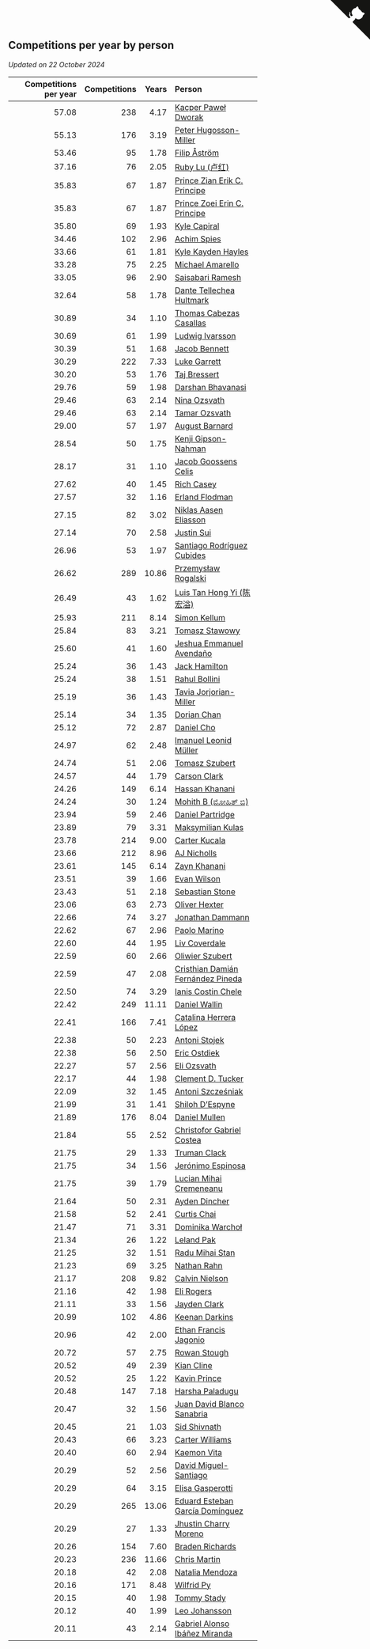 ## Competitions per year by person

*Updated on 22 October 2024*

| Competitions per year | Competitions | Years | Person |
| ---: | ---: | ---: | :--- |
| 57.08 | 238 | 4.17 | [Kacper Paweł Dworak](https://www.worldcubeassociation.org/persons/2020DWOR01) |
| 55.13 | 176 | 3.19 | [Peter Hugosson-Miller](https://www.worldcubeassociation.org/persons/2021HUGO01) |
| 53.46 | 95 | 1.78 | [Filip Åström](https://www.worldcubeassociation.org/persons/2023ASTR01) |
| 37.16 | 76 | 2.05 | [Ruby Lu (卢红)](https://www.worldcubeassociation.org/persons/2022LURU01) |
| 35.83 | 67 | 1.87 | [Prince Zian Erik C. Principe](https://www.worldcubeassociation.org/persons/2022PRIN08) |
| 35.83 | 67 | 1.87 | [Prince Zoei Erin C. Principe](https://www.worldcubeassociation.org/persons/2022PRIN09) |
| 35.80 | 69 | 1.93 | [Kyle Capiral](https://www.worldcubeassociation.org/persons/2022CAPI02) |
| 34.46 | 102 | 2.96 | [Achim Spies](https://www.worldcubeassociation.org/persons/2021SPIE01) |
| 33.66 | 61 | 1.81 | [Kyle Kayden Hayles](https://www.worldcubeassociation.org/persons/2022HAYL02) |
| 33.28 | 75 | 2.25 | [Michael Amarello](https://www.worldcubeassociation.org/persons/2022AMAR09) |
| 33.05 | 96 | 2.90 | [Saisabari Ramesh](https://www.worldcubeassociation.org/persons/2021RAME01) |
| 32.64 | 58 | 1.78 | [Dante Tellechea Hultmark](https://www.worldcubeassociation.org/persons/2023HULT01) |
| 30.89 | 34 | 1.10 | [Thomas Cabezas Casallas](https://www.worldcubeassociation.org/persons/2023CASA08) |
| 30.69 | 61 | 1.99 | [Ludwig Ivarsson](https://www.worldcubeassociation.org/persons/2022IVAR01) |
| 30.39 | 51 | 1.68 | [Jacob Bennett](https://www.worldcubeassociation.org/persons/2023BENN04) |
| 30.29 | 222 | 7.33 | [Luke Garrett](https://www.worldcubeassociation.org/persons/2017GARR05) |
| 30.20 | 53 | 1.76 | [Taj Bressert](https://www.worldcubeassociation.org/persons/2023BRES01) |
| 29.76 | 59 | 1.98 | [Darshan Bhavanasi](https://www.worldcubeassociation.org/persons/2022BHAV01) |
| 29.46 | 63 | 2.14 | [Nina Ozsvath](https://www.worldcubeassociation.org/persons/2022OZSV03) |
| 29.46 | 63 | 2.14 | [Tamar Ozsvath](https://www.worldcubeassociation.org/persons/2022OZSV04) |
| 29.00 | 57 | 1.97 | [August Barnard](https://www.worldcubeassociation.org/persons/2022BARN21) |
| 28.54 | 50 | 1.75 | [Kenji Gipson-Nahman](https://www.worldcubeassociation.org/persons/2023GIPS01) |
| 28.17 | 31 | 1.10 | [Jacob Goossens Celis](https://www.worldcubeassociation.org/persons/2023CELI06) |
| 27.62 | 40 | 1.45 | [Rich Casey](https://www.worldcubeassociation.org/persons/2023CASE06) |
| 27.57 | 32 | 1.16 | [Erland Flodman](https://www.worldcubeassociation.org/persons/2023FLOD01) |
| 27.15 | 82 | 3.02 | [Niklas Aasen Eliasson](https://www.worldcubeassociation.org/persons/2021ELIA01) |
| 27.14 | 70 | 2.58 | [Justin Sui](https://www.worldcubeassociation.org/persons/2022SUIJ01) |
| 26.96 | 53 | 1.97 | [Santiago Rodríguez Cubides](https://www.worldcubeassociation.org/persons/2022CUBI01) |
| 26.62 | 289 | 10.86 | [Przemysław Rogalski](https://www.worldcubeassociation.org/persons/2013ROGA02) |
| 26.49 | 43 | 1.62 | [Luis Tan Hong Yi (陈宏溢)](https://www.worldcubeassociation.org/persons/2023YILU01) |
| 25.93 | 211 | 8.14 | [Simon Kellum](https://www.worldcubeassociation.org/persons/2016KELL12) |
| 25.84 | 83 | 3.21 | [Tomasz Stawowy](https://www.worldcubeassociation.org/persons/2021STAW01) |
| 25.60 | 41 | 1.60 | [Jeshua Emmanuel Avendaño](https://www.worldcubeassociation.org/persons/2023AVEN01) |
| 25.24 | 36 | 1.43 | [Jack Hamilton](https://www.worldcubeassociation.org/persons/2023HAMI08) |
| 25.24 | 38 | 1.51 | [Rahul Bollini](https://www.worldcubeassociation.org/persons/2023BOLL01) |
| 25.19 | 36 | 1.43 | [Tavia Jorjorian-Miller](https://www.worldcubeassociation.org/persons/2023JORJ01) |
| 25.14 | 34 | 1.35 | [Dorian Chan](https://www.worldcubeassociation.org/persons/2023DORI01) |
| 25.12 | 72 | 2.87 | [Daniel Cho](https://www.worldcubeassociation.org/persons/2021CHOD01) |
| 24.97 | 62 | 2.48 | [Imanuel Leonid Müller](https://www.worldcubeassociation.org/persons/2022MULL02) |
| 24.74 | 51 | 2.06 | [Tomasz Szubert](https://www.worldcubeassociation.org/persons/2022SZUB02) |
| 24.57 | 44 | 1.79 | [Carson Clark](https://www.worldcubeassociation.org/persons/2023CLAR02) |
| 24.26 | 149 | 6.14 | [Hassan Khanani](https://www.worldcubeassociation.org/persons/2018KHAN26) |
| 24.24 | 30 | 1.24 | [Mohith B (ಮೋಹಿತ್ ಬಿ)](https://www.worldcubeassociation.org/persons/2023BMOH01) |
| 23.94 | 59 | 2.46 | [Daniel Partridge](https://www.worldcubeassociation.org/persons/2022PART02) |
| 23.89 | 79 | 3.31 | [Maksymilian Kulas](https://www.worldcubeassociation.org/persons/2021KULA02) |
| 23.78 | 214 | 9.00 | [Carter Kucala](https://www.worldcubeassociation.org/persons/2015KUCA01) |
| 23.66 | 212 | 8.96 | [AJ Nicholls](https://www.worldcubeassociation.org/persons/2015NICH04) |
| 23.61 | 145 | 6.14 | [Zayn Khanani](https://www.worldcubeassociation.org/persons/2018KHAN28) |
| 23.51 | 39 | 1.66 | [Evan Wilson](https://www.worldcubeassociation.org/persons/2023WILS11) |
| 23.43 | 51 | 2.18 | [Sebastian Stone](https://www.worldcubeassociation.org/persons/2022STON09) |
| 23.06 | 63 | 2.73 | [Oliver Hexter](https://www.worldcubeassociation.org/persons/2022HEXT01) |
| 22.66 | 74 | 3.27 | [Jonathan Dammann](https://www.worldcubeassociation.org/persons/2021DAMM01) |
| 22.62 | 67 | 2.96 | [Paolo Marino](https://www.worldcubeassociation.org/persons/2021MARI04) |
| 22.60 | 44 | 1.95 | [Liv Coverdale](https://www.worldcubeassociation.org/persons/2022COVE02) |
| 22.59 | 60 | 2.66 | [Oliwier Szubert](https://www.worldcubeassociation.org/persons/2022SZUB01) |
| 22.59 | 47 | 2.08 | [Cristhian Damián Fernández Pineda](https://www.worldcubeassociation.org/persons/2022PINE05) |
| 22.50 | 74 | 3.29 | [Ianis Costin Chele](https://www.worldcubeassociation.org/persons/2021CHEL01) |
| 22.42 | 249 | 11.11 | [Daniel Wallin](https://www.worldcubeassociation.org/persons/2013WALL03) |
| 22.41 | 166 | 7.41 | [Catalina Herrera López](https://www.worldcubeassociation.org/persons/2017LOPE31) |
| 22.38 | 50 | 2.23 | [Antoni Stojek](https://www.worldcubeassociation.org/persons/2022STOJ03) |
| 22.38 | 56 | 2.50 | [Eric Ostdiek](https://www.worldcubeassociation.org/persons/2022OSTD01) |
| 22.27 | 57 | 2.56 | [Eli Ozsvath](https://www.worldcubeassociation.org/persons/2022OZSV01) |
| 22.17 | 44 | 1.98 | [Clement D. Tucker](https://www.worldcubeassociation.org/persons/2022TUCK09) |
| 22.09 | 32 | 1.45 | [Antoni Szcześniak](https://www.worldcubeassociation.org/persons/2023SZCZ04) |
| 21.99 | 31 | 1.41 | [Shiloh D’Espyne](https://www.worldcubeassociation.org/persons/2023DESP01) |
| 21.89 | 176 | 8.04 | [Daniel Mullen](https://www.worldcubeassociation.org/persons/2016MULL04) |
| 21.84 | 55 | 2.52 | [Christofor Gabriel Costea](https://www.worldcubeassociation.org/persons/2022COST03) |
| 21.75 | 29 | 1.33 | [Truman Clack](https://www.worldcubeassociation.org/persons/2023CLAC02) |
| 21.75 | 34 | 1.56 | [Jerónimo Espinosa](https://www.worldcubeassociation.org/persons/2023ESPI07) |
| 21.75 | 39 | 1.79 | [Lucian Mihai Cremeneanu](https://www.worldcubeassociation.org/persons/2023CREM01) |
| 21.64 | 50 | 2.31 | [Ayden Dincher](https://www.worldcubeassociation.org/persons/2022DINC01) |
| 21.58 | 52 | 2.41 | [Curtis Chai](https://www.worldcubeassociation.org/persons/2022CHAI02) |
| 21.47 | 71 | 3.31 | [Dominika Warchoł](https://www.worldcubeassociation.org/persons/2021WARC01) |
| 21.34 | 26 | 1.22 | [Leland Pak](https://www.worldcubeassociation.org/persons/2023PAKL02) |
| 21.25 | 32 | 1.51 | [Radu Mihai Stan](https://www.worldcubeassociation.org/persons/2023STAN09) |
| 21.23 | 69 | 3.25 | [Nathan Rahn](https://www.worldcubeassociation.org/persons/2021RAHN01) |
| 21.17 | 208 | 9.82 | [Calvin Nielson](https://www.worldcubeassociation.org/persons/2014NIEL03) |
| 21.16 | 42 | 1.98 | [Eli Rogers](https://www.worldcubeassociation.org/persons/2022ROGE05) |
| 21.11 | 33 | 1.56 | [Jayden Clark](https://www.worldcubeassociation.org/persons/2023CLAR13) |
| 20.99 | 102 | 4.86 | [Keenan Darkins](https://www.worldcubeassociation.org/persons/2019DARK02) |
| 20.96 | 42 | 2.00 | [Ethan Francis Jagonio](https://www.worldcubeassociation.org/persons/2022JAGO03) |
| 20.72 | 57 | 2.75 | [Rowan Stough](https://www.worldcubeassociation.org/persons/2022STOU01) |
| 20.52 | 49 | 2.39 | [Kian Cline](https://www.worldcubeassociation.org/persons/2022CLIN01) |
| 20.52 | 25 | 1.22 | [Kavin Prince](https://www.worldcubeassociation.org/persons/2023PRIN02) |
| 20.48 | 147 | 7.18 | [Harsha Paladugu](https://www.worldcubeassociation.org/persons/2017PALA08) |
| 20.47 | 32 | 1.56 | [Juan David Blanco Sanabria](https://www.worldcubeassociation.org/persons/2023SANA04) |
| 20.45 | 21 | 1.03 | [Sid Shivnath](https://www.worldcubeassociation.org/persons/2023SHIV05) |
| 20.43 | 66 | 3.23 | [Carter Williams](https://www.worldcubeassociation.org/persons/2021WILL06) |
| 20.40 | 60 | 2.94 | [Kaemon Vita](https://www.worldcubeassociation.org/persons/2021VITA01) |
| 20.29 | 52 | 2.56 | [David Miguel-Santiago](https://www.worldcubeassociation.org/persons/2022MIGU02) |
| 20.29 | 64 | 3.15 | [Elisa Gasperotti](https://www.worldcubeassociation.org/persons/2021GASP01) |
| 20.29 | 265 | 13.06 | [Eduard Esteban García Domínguez](https://www.worldcubeassociation.org/persons/2011EDUA01) |
| 20.29 | 27 | 1.33 | [Jhustin Charry Moreno](https://www.worldcubeassociation.org/persons/2023MORE20) |
| 20.26 | 154 | 7.60 | [Braden Richards](https://www.worldcubeassociation.org/persons/2017RICH02) |
| 20.23 | 236 | 11.66 | [Chris Martin](https://www.worldcubeassociation.org/persons/2013MART03) |
| 20.18 | 42 | 2.08 | [Natalia Mendoza](https://www.worldcubeassociation.org/persons/2022MEND24) |
| 20.16 | 171 | 8.48 | [Wilfrid Py](https://www.worldcubeassociation.org/persons/2016PYWI01) |
| 20.15 | 40 | 1.98 | [Tommy Stady](https://www.worldcubeassociation.org/persons/2022STAD01) |
| 20.12 | 40 | 1.99 | [Leo Johansson](https://www.worldcubeassociation.org/persons/2022JOHA08) |
| 20.11 | 43 | 2.14 | [Gabriel Alonso Ibáñez Miranda](https://www.worldcubeassociation.org/persons/2022MIRA06) |


<a href="https://github.com/jonatanklosko/wca_statistics" class="github-corner" aria-label="View source on Github"><svg width="80" height="80" viewBox="0 0 250 250" style="fill:#151513; color:#fff; position: absolute; top: 0; border: 0; right: 0;" aria-hidden="true"><path d="M0,0 L115,115 L130,115 L142,142 L250,250 L250,0 Z"></path><path d="M128.3,109.0 C113.8,99.7 119.0,89.6 119.0,89.6 C122.0,82.7 120.5,78.6 120.5,78.6 C119.2,72.0 123.4,76.3 123.4,76.3 C127.3,80.9 125.5,87.3 125.5,87.3 C122.9,97.6 130.6,101.9 134.4,103.2" fill="currentColor" style="transform-origin: 130px 106px;" class="octo-arm"></path><path d="M115.0,115.0 C114.9,115.1 118.7,116.5 119.8,115.4 L133.7,101.6 C136.9,99.2 139.9,98.4 142.2,98.6 C133.8,88.0 127.5,74.4 143.8,58.0 C148.5,53.4 154.0,51.2 159.7,51.0 C160.3,49.4 163.2,43.6 171.4,40.1 C171.4,40.1 176.1,42.5 178.8,56.2 C183.1,58.6 187.2,61.8 190.9,65.4 C194.5,69.0 197.7,73.2 200.1,77.6 C213.8,80.2 216.3,84.9 216.3,84.9 C212.7,93.1 206.9,96.0 205.4,96.6 C205.1,102.4 203.0,107.8 198.3,112.5 C181.9,128.9 168.3,122.5 157.7,114.1 C157.9,116.9 156.7,120.9 152.7,124.9 L141.0,136.5 C139.8,137.7 141.6,141.9 141.8,141.8 Z" fill="currentColor" class="octo-body"></path></svg></a><style>.github-corner:hover .octo-arm{animation:octocat-wave 560ms ease-in-out}@keyframes octocat-wave{0%,100%{transform:rotate(0)}20%,60%{transform:rotate(-25deg)}40%,80%{transform:rotate(10deg)}}@media (max-width:500px){.github-corner:hover .octo-arm{animation:none}.github-corner .octo-arm{animation:octocat-wave 560ms ease-in-out}}</style>
